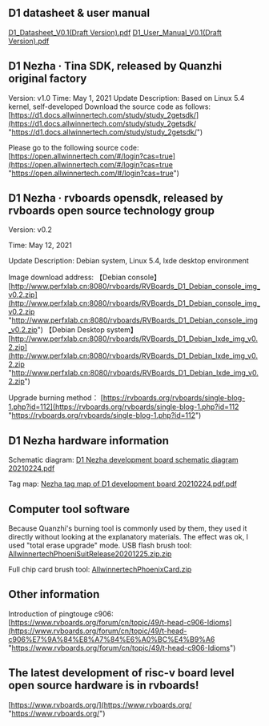 ## D1 datasheet & user manual
[D1_Datasheet_V0.1(Draft Version).pdf](https://www.rvboards.org/forum/cn/assets/uploads/files/1620442257714-d1_datasheet_v0.1-draft-version.pdf "D1_Datasheet_V0.1(Draft Version).pdf")
[D1_User_Manual_V0.1(Draft Version).pdf](https://www.rvboards.org/forum/cn/assets/uploads/files/1620442756342-d1_user_manual_v0.1-draft-version.pdf "D1_User_Manual_V0.1(Draft Version).pdf")

## D1 Nezha · Tina SDK, released by Quanzhi original factory
Version: v1.0
Time: May 1, 2021
Update Description: Based on Linux 5.4 kernel, self-developed
Download the source code as follows:
[https://d1.docs.allwinnertech.com/study/study_2getsdk/](https://d1.docs.allwinnertech.com/study/study_2getsdk/ "https://d1.docs.allwinnertech.com/study/study_2getsdk/")

Please go to the following source code:
[https://open.allwinnertech.com/#/login?cas=true](https://open.allwinnertech.com/#/login?cas=true "https://open.allwinnertech.com/#/login?cas=true")


## D1 Nezha · rvboards opensdk, released by rvboards open source technology group
Version: v0.2

Time: May 12, 2021

Update Description: Debian system, Linux 5.4, lxde desktop environment

Image download address:
【Debian console】[http://www.perfxlab.cn:8080/rvboards/RVBoards_D1_Debian_console_img_v0.2.zip](http://www.perfxlab.cn:8080/rvboards/RVBoards_D1_Debian_console_img_v0.2.zip "http://www.perfxlab.cn:8080/rvboards/RVBoards_D1_Debian_console_img_v0.2.zip")
【Debian Desktop system】[http://www.perfxlab.cn:8080/rvboards/RVBoards_D1_Debian_lxde_img_v0.2.zip](http://www.perfxlab.cn:8080/rvboards/RVBoards_D1_Debian_lxde_img_v0.2.zip "http://www.perfxlab.cn:8080/rvboards/RVBoards_D1_Debian_lxde_img_v0.2.zip")

Upgrade burning method：
[https://rvboards.org/rvboards/single-blog-1.php?id=112](https://rvboards.org/rvboards/single-blog-1.php?id=112 "https://rvboards.org/rvboards/single-blog-1.php?id=112")

## D1 Nezha hardware information
Schematic diagram: [D1 Nezha development board schematic diagram 20210224.pdf](https://www.rvboards.org/forum/cn/assets/uploads/files/1620265818082-d1%E5%93%AA%E5%90%92%E5%BC%80%E5%8F%91%E6%9D%BF%E5%8E%9F%E7%90%86%E5%9B%BE20210224.pdf "D1 Nezha development board schematic diagram 20210224.pdf")

Tag map: [Nezha tag map of D1 development board 20210224.pdf.pdf](https://www.rvboards.org/forum/cn/assets/uploads/files/1620370785011-d1%E5%BC%80%E5%8F%91%E6%9D%BF%E5%93%AA%E5%90%92%E4%BD%8D%E5%8F%B7%E5%9B%BE20210224.pdf.pdf "Nezha tag map of D1 development board 20210224.pdf.pdf")

## Computer tool software
Because Quanzhi's burning tool is commonly used by them, they used it directly without looking at the explanatory materials. The effect was ok, I used "total erase upgrade" mode.
USB flash brush tool: [AllwinnertechPhoeniSuitRelease20201225.zip.zip](https://www.rvboards.org/forum/cn/assets/uploads/files/1620442155553-allwinnertechphoenisuitrelease20201225.zip.zip "AllwinnertechPhoeniSuitRelease20201225.zip.zip")

Full chip card brush tool: [AllwinnertechPhoenixCard.zip](https://www.rvboards.org/forum/cn/assets/uploads/files/1620395752908-allwinnertechphoenixcard.zip "AllwinnertechPhoenixCard.zip")

## Other information
Introduction of pingtouge c906: [https://www.rvboards.org/forum/cn/topic/49/t-head-c906-Idioms](https://www.rvboards.org/forum/cn/topic/49/t-head-c906%E7%9A%84%E8%A7%84%E6%A0%BC%E4%B9%A6 "https://www.rvboards.org/forum/cn/topic/49/t-head-c906-Idioms")

## The latest development of risc-v board level open source hardware is in rvboards!
[https://www.rvboards.org/](https://www.rvboards.org/ "https://www.rvboards.org/")



